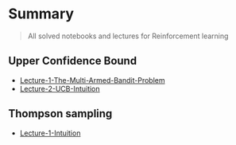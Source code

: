 # Summary
> All solved notebooks and lectures for Reinforcement learning


## Upper Confidence Bound
* [Lecture-1-The-Multi-Armed-Bandit-Problem](https://www.udemy.com/course/machinelearning/learn/lecture/6456816#overview)
* [Lecture-2-UCB-Intuition](https://www.udemy.com/course/machinelearning/learn/lecture/6456832#overview)
  

## Thompson sampling
* [Lecture-1-Intuition](https://www.udemy.com/course/machinelearning/learn/lecture/6456840#overview)